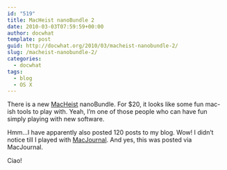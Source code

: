 ```yaml
---
id: "519"
title: MacHeist nanoBundle 2
date: 2010-03-03T07:59:59+00:00
author: docwhat
template: post
guid: http://docwhat.org/2010/03/macheist-nanobundle-2/
slug: /macheist-nanobundle-2/
categories:
  - docwhat
tags:
  - blog
  - OS X
---
```


There is a new <a href="http://macheist.com/">MacHeist</a> nanoBundle. For $20,
it looks like some fun mac-ish tools to play with. Yeah, I’m one of those people
who can have fun simply playing with new software.

Hmm...I have apparently also posted 120 posts to my blog. Wow! I didn’t notice
till I played with
<a href="http://www.marinersoftware.com/sitepage.php?page=85">MacJournal</a>.
And yes, this was posted via MacJournal.

Ciao!
